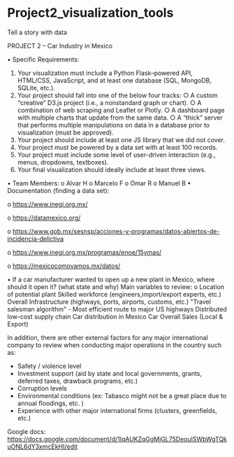 # Project2_visualization_tools
Tell a story with data

PROJECT 2 – Car Industry in Mexico
 
•	Specific Requirements:
1. Your visualization must include a Python Flask–powered API, HTML/CSS, JavaScript, and at
least one database (SQL, MongoDB, SQLite, etc.).
2. Your project should fall into one of the below four tracks:
○ A custom “creative” D3.js project (i.e., a nonstandard graph or chart).
○ A combination of web scraping and Leaflet or Plotly.
○ A dashboard page with multiple charts that update from the same data.
○ A “thick” server that performs multiple manipulations on data in a database prior to
visualization (must be approved).
3. Your project should include at least one JS library that we did not cover.
4. Your project must be powered by a data set with at least 100 records.
5. Your project must include some level of user-driven interaction (e.g., menus, dropdowns,
textboxes).
6. Your final visualization should ideally include at least three views. 

•	Team Members: 
o	Alvar H
o	Marcelo F
o	Omar R
o	Manuel B
•       Documentation (finding a data set):

o	https://www.inegi.org.mx/

o	https://datamexico.org/

o	https://www.gob.mx/sesnsp/acciones-y-programas/datos-abiertos-de-incidencia-delictiva

o	https://www.inegi.org.mx/programas/enoe/15ymas/ 

o	https://mexicocomovamos.mx/datos/


• If a car manufacturer wanted to open up a new plant in Mexico, where should it open it? (what state and why)
Main variables to review:
o	Location of potential plant
Skilled workforce (engineers,import/export experts, etc.)
Overall Infrastructure (highways, ports, airports, customs, etc.)
"Travel salesman algorithm" - Most efficient route to major US highways
Distributed low-cost supply chain
Car distribution in Mexico
Car Overall Sales (Local & Export)

In addition, there are other external factors for any major international company to review when conducting major operations in the country such as:
- Safety / violence level
- Investment support (aid by state and local governments, grants, deferred taxes, drawback programs, etc.)
- Corruption levels
- Environmental conditions (ex: Tabasco might not be a great place due to annual floodings, etc. )
- Experience with other major international firms (clusters, greenfields, etc.)

Google docs: https://docs.google.com/document/d/1lqAUKZqGgMjGL75DeoulSWbWgTQkuONL6dY3xmcEkHI/edit
